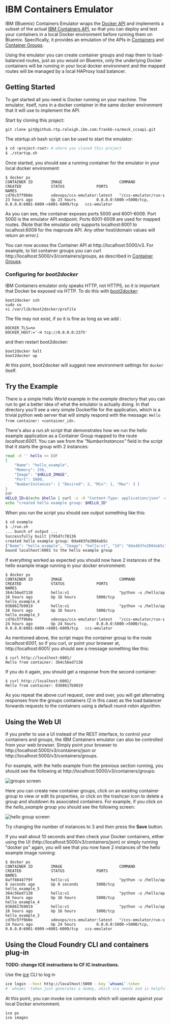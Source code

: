 # IBM Containers Emulator

IBM (Bluemix) Containers Emulator wraps the [Docker API](https://docs.docker.com/reference/api/docker_remote_api/) and implements a subset of the actual [IBM Containers API](https://www.ng.bluemix.net/docs/containers/container_index.html), so that you can deploy and test your containers in a local Docker environment before running them on Bluemix. Specifically, it provides an emulation of the APIs in [Containers](http://ccsapi-doc.mybluemix.net/#!/Containers) and [Container Groups](http://ccsapi-doc.mybluemix.net/#!/Container_Groups).

Using the emulator you can create container groups and map them to load-balanced routes, just as you would on Bluemix, only the underlying Docker containers will be running in your local docker environment and the mapped routes will be managed by a local HAProxy load balancer. 

## Getting Started

To get started all you need is Docker running on your machine. The emulator, itself, runs in a docker container in the same docker environment that it will use to implement the API.

Start by cloning this project:
```
git clone git@github.rtp.raleigh.ibm.com:frankb-ca/mock_ccsapi.git
```
The *startup.sh* bash script can be used to start the emulator:
```bash
$ cd <project-root> # where you cloned this project
$ ./startup.sh
```
Once started, you should see a running container for the emulator in your local docker environment:
```
$ docker ps
CONTAINER ID        IMAGE                         COMMAND                CREATED             STATUS              PORTS                                                      NAMES
cd76c5ff9b0e        xdevops/ccs-emulator:latest   "/ccs-emulator/run-s   23 hours ago        Up 23 hours         0.0.0.0:5000->5000/tcp, 0.0.0.0:6001-6009->6001-6009/tcp   ccs-emulator
```
As you can see, the container exposes ports 5000 and 6001-6009. Port 5000 is the emulator API endpoint. Ports 6001-6009 are used for mapped routes. (Note that the emulator only supports localhost:6001 to localhost:6009 for the maproute API. Any other host/domain values will return an error.) 

You can now access the Container API at http://localhost:5000/v3. For example, to list container groups you can curl http://localhost:5000/v3/containers/groups, as described in [Container Groups](http://ccsapi-doc.mybluemix.net/#!/Container_Groups).

### Configuring for *boot2docker*

IBM Containers emulator only speaks HTTP, not HTTPS, so it is important that Docker be exposed via HTTP. To do this with [boot2docker](http://boot2docker.io):
```
boot2docker ssh
sudo su
vi /var/lib/boot2docker/profile
```
The file may not exist, if so it is fine as long as we add :
```
DOCKER_TLS=no
DOCKER_HOST:='-H tcp://0.0.0.0:2375'
```
and then restart boot2docker:
```
boot2docker halt
boot2docker up
```
At this point, boot2docker will suggest new environment settings for `docker` itself.
    
## Try the Example

There is a simple Hello World example in the *example* directory that you can run to get a better idea of what the emulator is actually doing. In that directory you'll see a very simple Dockerfile for the application, which is a trivial python web server that will simply respond with the message: ```Hello from container: <container_id>```.

There's also a *run.sh* script that demonstrates how we run the hello example application as a Container Group mapped to the route *localhost:6001*. You can see from the *"NumberInstances"* field in the script that it starts the group with 2 instances:
```bash
read -d '' hello << EOF
{
    "Name": "hello_example",
    "Memory": 256,
    "Image": "$HELLO_IMAGE",
    "Port": 5000,
    "NumberInstances": { "Desired": 2, "Min": 1, "Max": 3 }
}
EOF
HELLO_ID=$(echo $hello | curl -s -H "Content-Type: application/json" -d @- "${CCSAPI}/containers/groups" | sed -e 's/.*"Id": "\([^"]*\)",.*/\1/')
echo "created hello example group: $HELLO_ID"
```
When you run the script you should see output something like this:
```bash
$ cd example
$ ./run.sh
... bunch of output ...
Successfully built 1795d7c78136
created hello example group: 0da403fe2084ab5c
{"Name": "hello_example", "Image": "hello:v1", "Id": "0da403fe2084ab5c", "NumberInstances": {"Desired": 2, "Min": 1, "Max": 3}, "Memory": 256, "Routes": ["localhost:6001"], "Port": 5000}
bound localhost:6001 to the hello example group
```
If everything worked as expected you should now have 2 instances of the hello example image running in your docker environment:
```
$ docker ps
CONTAINER ID        IMAGE                         COMMAND                CREATED             STATUS              PORTS                                                      NAMES
364c56ed7138        hello:v1                      "python -u /hello/ap   16 hours ago        Up 16 hours         5000/tcp                                                   hello_example_4
0368617b9019        hello:v1                      "python -u /hello/ap   16 hours ago        Up 16 hours         5000/tcp                                                   hello_example_3
cd76c5ff9b0e        xdevops/ccs-emulator:latest   "/ccs-emulator/run-s   24 hours ago        Up 24 hours         0.0.0.0:5000->5000/tcp, 0.0.0.0:6001-6009->6001-6009/tcp   ccs-emulator
```
As mentioned above, the script maps the container group to the route *localhost:6001*, so if you curl, or point your browser at, http://localhost:6001/ you should see a message something like this:
```
$ curl http://localhost:6001/
Hello from container: 364c56ed7138
```
If you do it again, you should get a response from the second container:
```
$ curl http://localhost:6001/
Hello from container: 0368617b9019
```
As you repeat the above curl request, over and over, you will get alternating responses from the groups containers (2 in this case) as the load balancer forwards requests to the containers using a default round-robin algorithm.

## Using the Web UI

If you prefer to use a UI instead of the REST interface, to control your containers and groups, the IBM Containers emulator can also be controlled from your web browser. Simply point your browser to http://localhost:5000/v3/containers/json or http://localhost:5000/v3/containers/groups.

For example, with the hello example from the previous section running, you should see the following at http://localhost:5000/v3/containers/groups:

![groups screen](https://github.rtp.raleigh.ibm.com/frankb-ca/mock_ccsapi/raw/master/images/groups.jpg)

Here you can create new container groups, click on an existing container group to view or edit its properties, or click on the trashcan icon to delete a group and shutdown its associated containers. For example, if you click on the *hello_example* group you should see the following screen:

![hello group screen](https://github.rtp.raleigh.ibm.com/frankb-ca/mock_ccsapi/raw/master/images/hello_group.jpg)

Try changing the number of instances to 3 and then press the **Save** button.

If you wait about 10 seconds and then check your Docker containers, either using the UI (http://localhost:5000/v3/containers/json) or simply running "docker ps" again, you will see that you now have 2 instances of the hello example image running:
```
$ docker ps
CONTAINER ID        IMAGE                         COMMAND                CREATED             STATUS              PORTS                                                      NAMES
8aff88447f9f        hello:v1                      "python -u /hello/ap   8 seconds ago       Up 8 seconds        5000/tcp                                                   hello_example_5
364c56ed7138        hello:v1                      "python -u /hello/ap   16 hours ago        Up 16 hours         5000/tcp                                                   hello_example_4
0368617b9019        hello:v1                      "python -u /hello/ap   16 hours ago        Up 16 hours         5000/tcp                                                   hello_example_3
cd76c5ff9b0e        xdevops/ccs-emulator:latest   "/ccs-emulator/run-s   24 hours ago        Up 24 hours         0.0.0.0:5000->5000/tcp, 0.0.0.0:6001-6009->6001-6009/tcp   ccs-emulator
```

## Using the Cloud Foundry CLI and containers plug-in

**TODO: change ICE instructions to CF IC instructions.**

Use the [ice](https://github.rtp.raleigh.ibm.com/project-alchemy/ccscli) CLI to log in
```bash
ice login --host http://localhost:5000 --key `whoami`-token
# `whoami`-token just generates a dummy, which ice needs and is helpful for logging and simulating multi-user function.
```  
At this point, you can invoke ice commands which will operate against your local Docker environment.
```
ice ps
ice images
```
